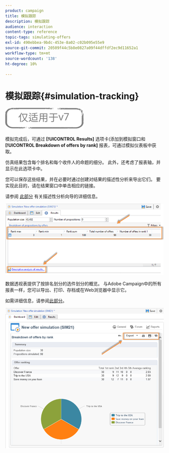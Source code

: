 ```yaml
---
product: campaign
title: 模拟跟踪
description: 模拟跟踪
audience: interaction
content-type: reference
topic-tags: simulating-offers
exl-id: 490ebbea-9bdc-453e-8a02-c02b095e55e9
source-git-commit: 20509f44c5b8e0827a09f44dffdf2ec9d11652a1
workflow-type: tm+mt
source-wordcount: '138'
ht-degree: 10%

---
```


# 模拟跟踪{#simulation-tracking}

![](../../assets/v7-only.svg)

模拟完成后，可通过 **[!UICONTROL Results]** 选项卡(添加到模拟窗口和 **[!UICONTROL Breakdown of offers by rank]** 报表，可通过模拟仪表板中获取。

仿真结果包含每个排名和每个收件人的命题的细分。 此外，还考虑了报表轴，并显示在此选项卡中。

您可以保存这些结果，并在必要时通过创建对结果的描述性分析来导出它们。 要实现此目的，请在结果窗口中单击相应的链接。

请参阅 [此部分](../../reporting/using/about-descriptive-analysis.md) 有关描述性分析向导的详细信息。

![](assets/offer_simulation_012.png)

数据透视表提供了按排名划分的选件划分的概览。 与Adobe Campaign中的所有报表一样，您可以导出、打印、存档或在Web浏览器中显示它。

如需详细信息，请参阅[此部分](../../reporting/using/actions-on-reports.md)。

![](assets/offer_simulation_013.png)
